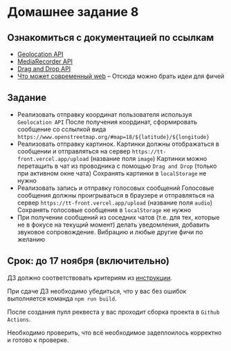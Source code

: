 # Домашнее задание 8

## Ознакомиться с документацией по ссылкам

- [Geolocation API](https://developer.mozilla.org/en-US/docs/Web/API/Geolocation_API)
- [MediaRecorder API](https://developer.mozilla.org/en-US/docs/Web/API/MediaRecorder)
- [Drag and Drop API](https://developer.mozilla.org/en-US/docs/Web/API/HTML_Drag_and_Drop_API)
- [Что может современный web](https://whatwebcando.today/) – Отсюда можно брать идеи для фичей


## Задание

* Реализовать отправку координат пользователя используя `Geolocation API`
  После получения координат, сформировать сообщение со сслылкой вида `https://www.openstreetmap.org/#map=18/${latitude}/${longitude}`
* Реализовать отправку картинок. Картинки должны отображаться в сообщении и отправляться на сервер `https://tt-front.vercel.app/upload` (название поля `image`)
  Картинки можно перетащить в чат из проводника с помощью `Drag and Drop` (только при активном окне чата)
  Сохранять картинки в `localStorage` не нужно
* Реализовать запись и отправку голосовых сообщений
  Голосовые сообщения должны проигрываться в браузере и отправляться на сервер `https://tt-front.vercel.app/upload` (название поля `audio`)
  Сохранять голосовые сообщения в `localStorage` не нужно
* При получении сообщений из соседних чатов (т.е. для тех, которые не в фокусе на текущий момент) делать уведомления, добавить звуковое сопровождение. Вибрацию и любые другие фичи по желанию


## Срок: до 17 ноября (включительно)

ДЗ должно соответствовать критериям из [инструкции](https://github.com/track-mail-ru/homework#9-%D0%BF%D1%80%D0%B0%D0%B2%D0%B8%D0%BB%D0%B0-%D1%81%D0%B4%D0%B0%D1%87%D0%B8-%D0%B4%D0%B7).

При сдаче ДЗ необходимо убедиться, что у вас без ошибок выполняется команда `npm run build`.

После создания пулл реквеста у вас проходит сборка проекта в `Github Actions`.

Необходимо проверить, что всё необходимое задеплоилось корректно и готово к проверке.
